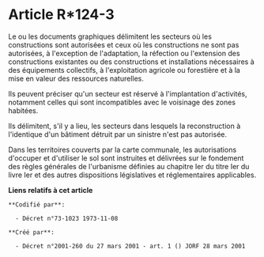 # Article R*124-3

Le ou les documents graphiques délimitent les secteurs où les constructions sont autorisées et ceux où les constructions ne
sont pas autorisées, à l'exception de l'adaptation, la réfection ou l'extension des constructions existantes ou des
constructions et installations nécessaires à des équipements collectifs, à l'exploitation agricole ou forestière et à la mise
en valeur des ressources naturelles.

Ils peuvent préciser qu'un secteur est réservé à l'implantation d'activités, notamment celles qui sont incompatibles avec le
voisinage des zones habitées.

Ils délimitent, s'il y a lieu, les secteurs dans lesquels la reconstruction à l'identique d'un bâtiment détruit par un
sinistre n'est pas autorisée.

Dans les territoires couverts par la carte communale, les autorisations d'occuper et d'utiliser le sol sont instruites et
délivrées sur le fondement des règles générales de l'urbanisme définies au chapitre Ier du titre Ier du livre Ier et des
autres dispositions législatives et réglementaires applicables.

**Liens relatifs à cet article**

	**Codifié par**:

	  - Décret n°73-1023 1973-11-08

	**Créé par**:

	  - Décret n°2001-260 du 27 mars 2001 - art. 1 () JORF 28 mars 2001
